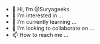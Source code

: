 - 👋 Hi, I’m @Suryageeks
- 👀 I’m interested in ...
- 🌱 I’m currently learning ...
- 💞️ I’m looking to collaborate on ...
- 📫 How to reach me ...

<!---
Suryageeks/Suryageeks is a ✨ special ✨ repository because its `README.md` (this file) appears on your GitHub profile.
You can click the Preview link to take a look at your changes.
--->
